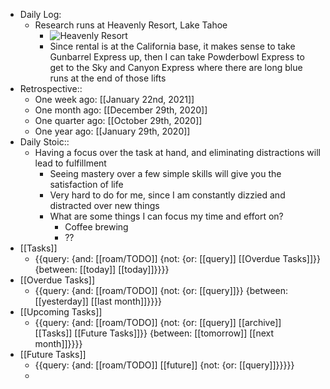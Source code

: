 - Daily Log:
    - Research runs at Heavenly Resort, Lake Tahoe
        - ![Heavenly Resort](https://s3.onthesnow.com/images/trailmaps/lake-tahoe/heavenly-mountain-resort/20181217172143/xlarge.jpg)
        - Since rental is at the California base, it makes sense to take Gunbarrel Express up, then I can take Powderbowl Express to get to the Sky and Canyon Express where there are long blue runs at the end of those lifts
- Retrospective::
    - One week ago: [[January 22nd, 2021]]
    - One month ago: [[December 29th, 2020]]
    - One quarter ago: [[October 29th, 2020]]
    - One year ago: [[January 29th, 2020]]
- Daily Stoic::
    - Having a focus over the task at hand, and eliminating distractions will lead to fulfillment
        - Seeing mastery over a few simple skills will give you the satisfaction of life
        - Very hard to do for me, since I am constantly dizzied and distracted over new things
        - What are some things I can focus my time and effort on?
            - Coffee brewing
            - ??
- [[Tasks]]
    - {{query: {and: [[roam/TODO]] {not: {or: [[query]] [[Overdue Tasks]]}} {between: [[today]] [[today]]}}}}
- [[Overdue Tasks]]
    - {{query: {and: [[roam/TODO]] {not: {or: [[query]]}} {between: [[yesterday]] [[last month]]}}}}
- [[Upcoming Tasks]]
    - {{query: {and: [[roam/TODO]] {not: {or: [[query]] [[archive]] [[Tasks]] [[Future Tasks]]}} {between: [[tomorrow]] [[next month]]}}}}
- [[Future Tasks]]
    - {{query: {and: [[roam/TODO]] [[future]] {not: {or: [[query]]}}}}}
    - 
